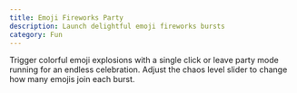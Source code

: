 ```yaml
---
title: Emoji Fireworks Party
description: Launch delightful emoji fireworks bursts
category: Fun
---
```


Trigger colorful emoji explosions with a single click or leave party mode running for an endless celebration. Adjust the chaos level slider to change how many emojis join each burst.
